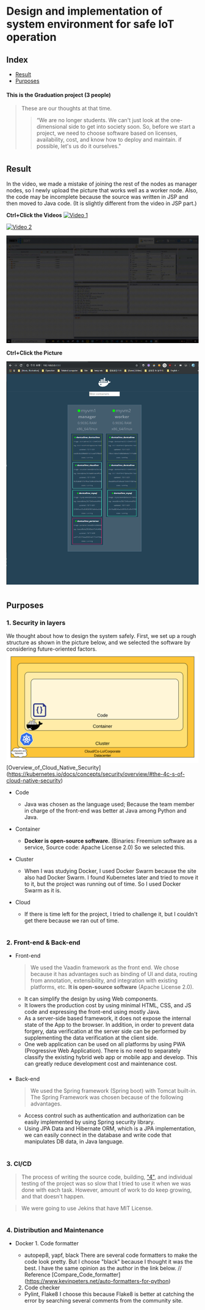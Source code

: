 # Design and implementation of system environment for safe IoT operation


## Index

- [Result](#result)
- [Purposes](#purposes)

#### This is the Graduation project (3 people)

  > These are our thoughts at that time.
  >> “We are no longer students. We can't just look at the one-dimensional side to get into society soon. So, before we start a project, we need to choose software based on licenses, availability, cost, and know how to deploy and maintain. if possible, let's us do it ourselves."

#

## Result
  In the video, we made a mistake of joining the rest of the nodes as manager nodes, so I newly upload the picture that works well as a worker node. Also, the code may be incomplete because the source was written in JSP and then moved to Java code. (It is slightly different from the video in JSP part.)

**Ctrl+Click the Videos**
[![Video 1](rsrc/Graduation_project_(1).gif)](https://youtu.be/Ky5RnD2LzeE)

[![Video 2](rsrc/Graduation_project_(2).gif)](https://youtu.be/NIk9ZxB-kcs)

[![Video 3](rsrc/Graduation_project_(3).gif)](https://youtu.be/mGXqDwWQtnA)

**Ctrl+Click the Picture**

![Addition 2](rsrc/Graduation_project_add_(2).png)

#

## Purposes

### 1. Security in layers

We thought about how to design the system safely. First, we set up a rough structure as shown in the picture below, and we selected the software by considering future-oriented factors.
  ![4C](rsrc/4c.png)
    [Overview_of_Cloud_Native_Security] (<https://kubernetes.io/docs/concepts/security/overview/#the-4c-s-of-cloud-native-security>)

- Code
  - Java was chosen as the language used; Because the team member in charge of the front-end was better at Java among Python and Java.
  
- Container
  - **Docker is open-source software.** (Binaries: Freemium software as a service, Source code: Apache License 2.0)
    So we selected this.
  
- Cluster
  - When I was studying Docker, I used Docker Swarm because the site also had Docker Swarm. I found Kubernetes later and tried to move it to it, but the project was running out of time. So I used Docker Swarm as it is.

- Cloud
  - If there is time left for the project, I tried to challenge it, but I couldn't get there because we ran out of time.


#

### 2. Front-end & Back-end

- Front-end
  > We used the Vaadin framework as the front end. We chose because it has advantages such as binding of UI and data, routing from annotation, extensibility, and integration with existing platforms, etc. **It is open-source software** (Apache License 2.0).
  - It can simplify the design by using Web components.
  - It lowers the production cost by using minimal HTML, CSS, and JS code and expressing the front-end using mostly Java.
  - As a server-side based framework, it does not expose the internal state of the App to the browser. In addition, in order to prevent data forgery, data verification at the server side can be performed by supplementing the data verification at the client side.
  - One web application can be used on all platforms by using PWA (Progressive Web Application). There is no need to separately classify the existing hybrid web app or mobile app and develop. This can greatly reduce development cost and maintenance cost.

###

- Back-end
  > We used the Spring framework (Spring boot) with Tomcat built-in. The Spring Framework was chosen because of the following advantages.
  - Access control such as authentication and authorization can be easily implemented by using Spring security library.
  - Using JPA Data and Hibernate ORM, which is a JPA implementation, we can easily connect in the database and write code that manipulates DB data, in Java language.

#

### 3. CI/CD
  > The process of writing the source code, building, ["4"](#4-distribution-and-maintenance), and individual testing of the project was so slow that I tried to use it when we was done with each task. However, amount of work to do keep growing, and that doesn't happen.

  > We were going to use Jekins that have MIT License.

#

### 4. Distribution and Maintenance
  - Docker 1. Code formatter
      - autopep8, yapf, black
        There are several code formatters to make the code look pretty.
        But I choose "black" because I thought it was the best.
        I have the same opinion as the author in the link below.
        //
        Reference
          [Compare_Code_formatter] (https://www.kevinpeters.net/auto-formatters-for-python)

    2. Code checker
      - Pylint, Flake8
        I choose this because Flake8 is better at catching the error by searching several comments from the community site. 

#


#
